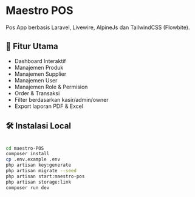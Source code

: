# Maestro POS

Pos App berbasis Laravel, Livewire, AlpineJs dan TailwindCSS (Flowbite).

## 🚀 Fitur Utama

- Dashboard Interaktif
- Manajemen Produk
- Manajemen Supplier
- Manajemen User
- Manajemen Role & Permision
- Order & Transaksi
- Filter berdasarkan kasir/admin/owner
- Export laporan PDF & Excel

## 🛠️ Instalasi Local

```bash

cd maestro-POS
composer install
cp .env.example .env
php artisan key:generate
php artisan migrate --seed
php artisan start:maestro-pos
php artisan storage:link
composer run dev
